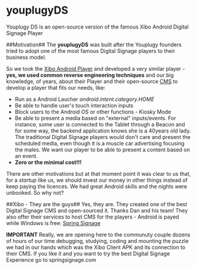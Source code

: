 # youplugyDS
Youplugy DS is an open-source version of the famous Xibo Android Digital Signage Player 

##Motivation##
The **youplugyDS** was built after the Youplugy founders tried to adopt one of the most famous Digital Signage players to their business model.    


So we took the [Xibo Android Player](http://http://xibo.org.uk/)  and developed a very similar player - **yes, we used common reverse engineering techniques** and our big knowledge, of years, about their Player and their open-source [CMS](http://xibo.org.uk/get-xibo/) to develop a player that fits our needs, like:
* Run as a Android Laucher *android.intent.category.HOME*
* Be able to handle user's touch interaction inputs
* Block users to the Android OS or other functions - Kiosky Mode
* Be able to present a media based on "external" inputs/events. For instance, some user is connected to the Tablet through a Beacon and for some way, the backend application knows she is a 40years old lady. The traditional Digital Signage players would don't care and present the scheduled media, even though it is a muscle car advertising focusing the males. We want our player to be able to present a content based on an event. 
* **Zero or the minimal cost!!!**


There are other motivations but at that moment point it was clear to us that, for a *startup* like us, we should invest our money in other things instead of keep paying the licences. We had great Android skills and the nights were unbooked. So why not?

##Xibo - They are the guys##
Yes, they are. They created one of the best Digital Signage CMS and open-sourced it. Thanks Dan and his team!
They also offer their services to host CMS for the players - Android is payed while Windows is free: [Spring Signage](https://springsignage.com/)

**IMPORTANT**
Really, we are opening here to the communuty couple dozens of hours of our time debugging, studying, coding and mounting the puzzle we had in our hands which was the Xibo Client APK and its connection to their CMS.
If you like it and you want to try the best Digital Signage Experience go to springsignage.com
















